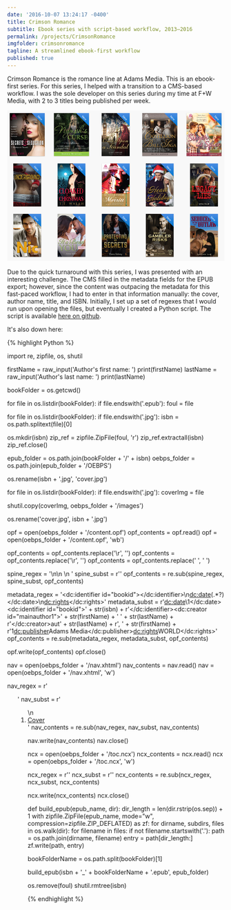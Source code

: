 ```yaml
---
date: '2016-10-07 13:24:17 -0400'
title: Crimson Romance
subtitle: Ebook series with script-based workflow, 2013–2016
permalink: /projects/CrimsonRomance
imgfolder: crimsonromance
tagline: A streamlined ebook-first workflow
published: true
---
```

Crimson Romance is the romance line at Adams Media. This is an ebook-first series. For this series, I helped with a transition to a CMS-based workflow. I was the sole developer on this series during my time at F+W Media, with 2 to 3 titles being published per week.

![Library of Crimson Romance ebooks](../../img/crimsonromance/1-library.jpg)

Due to the quick turnaround with this series, I was presented with an interesting challenge. The CMS filled in the metadata fields for the EPUB export; however, since the content was outpacing the metadata for this fast-paced workflow, I had to enter in that information manually: the cover, author name, title, and ISBN. Initially, I set up a set of regexes that I would run upon opening the files, but eventually I created a Python script. The script is available [here on github](https://github.com/francofaa/RomanceEPUBCleanup). 

It's also down here:

{% highlight Python %}

import re, zipfile, os, shutil

firstName = raw_input('Author\'s first name: ')
print(firstName)
lastName = raw_input('Author\'s last name: ')
print(lastName)

bookFolder = os.getcwd()

for file in os.listdir(bookFolder):
	if file.endswith('.epub'):
		foul = file

for file in os.listdir(bookFolder):
	if file.endswith('.jpg'):
		isbn = os.path.splitext(file)[0]

os.mkdir(isbn)
zip_ref = zipfile.ZipFile(foul, 'r')
zip_ref.extractall(isbn)
zip_ref.close()

epub_folder = os.path.join(bookFolder + '/' + isbn)
oebps_folder = os.path.join(epub_folder + '/OEBPS')

os.rename(isbn + '.jpg', 'cover.jpg')

for file in os.listdir(bookFolder):
	if file.endswith('.jpg'):
		coverImg = file

shutil.copy(coverImg, oebps_folder + '/images')

os.rename('cover.jpg', isbn + '.jpg')

opf = open(oebps_folder + '/content.opf')
opf_contents = opf.read()
opf = open(oebps_folder + '/content.opf', 'wb')

opf_contents = opf_contents.replace('\r', '')
opf_contents = opf_contents.replace('\r', '')
opf_contents = opf_contents.replace('  ', ' ')

spine_regex = '<spine toc="ncx" page-progression-direction="ltr">\n<itemref idref="toc" />\n <itemref idref="(.*?)" />\n <itemref idref="(.*?)" />'
spine_subst = r'<spine toc="ncx" page-progression-direction="ltr"><itemref idref="cover" linear="yes" /><itemref idref="\1" /><itemref idref="\2" /><itemref idref="newsletter" /><itemref idref="toc" />'
opf_contents = re.sub(spine_regex, spine_subst, opf_contents)

metadata_regex = '<dc:identifier id="bookid"></dc:identifier>\n<dc:date>(.*?)</dc:date>\n<dc:rights></dc:rights>'
metadata_subst = r'<dc:date>\1</dc:date><dc:identifier id="bookid">' + str(isbn) + r'</dc:identifier><dc:creator id="mainauthor1">' + str(firstName) + ' ' + str(lastName) + r'</dc:creator><meta refines="#mainauthor1" property="role" scheme="marc:relators">aut</meta><meta refines="#mainauthor1" property="file-as">' + str(lastName) + r', ' + str(firstName) + r'</meta><meta refines="#mainauthor1" property="display-seq">1</meta><dc:publisher>Adams Media</dc:publisher><dc:rights>WORLD</dc:rights>'
opf_contents = re.sub(metadata_regex, metadata_subst, opf_contents)

opf.write(opf_contents)
opf.close()

nav = open(oebps_folder + '/nav.xhtml')
nav_contents = nav.read()
nav = open(oebps_folder + '/nav.xhtml', 'w')

nav_regex = r'<ol class="epub_landmarks" epub:type="list">'
nav_subst = r'<ol class="epub_landmarks" epub:type="list">\n<li><a epub:type="cover" href="cover.xhtml">Cover</a></li>'
nav_contents = re.sub(nav_regex, nav_subst, nav_contents)

nav.write(nav_contents)
nav.close()

ncx = open(oebps_folder + '/toc.ncx')
ncx_contents = ncx.read()
ncx = open(oebps_folder + '/toc.ncx', 'w')

ncx_regex = r'<meta name="dtb:uid" content="" />'
ncx_subst = r'<meta name="dtb:uid" content="' + str(isbn) + r'" />'
ncx_contents = re.sub(ncx_regex, ncx_subst, ncx_contents)

ncx.write(ncx_contents)
ncx.close()

def build_epub(epub_name, dir):
	dir_length = len(dir.rstrip(os.sep)) + 1
	with zipfile.ZipFile(epub_name, mode="w", compression=zipfile.ZIP_DEFLATED) as zf:
		for dirname, subdirs, files in os.walk(dir):
			for filename in files:
				if not filename.startswith('.'):
					path = os.path.join(dirname, filename)
					entry = path[dir_length:]
					zf.write(path, entry)

bookFolderName = os.path.split(bookFolder)[1]

build_epub(isbn + '_' + bookFolderName + '.epub', epub_folder)

os.remove(foul)
shutil.rmtree(isbn)

{% endhighlight %}
